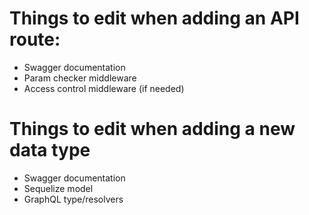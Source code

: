 # Things to edit when adding an API route:
* Swagger documentation
* Param checker middleware
* Access control middleware (if needed)

# Things to edit when adding a new data type
* Swagger documentation
* Sequelize model
* GraphQL type/resolvers
